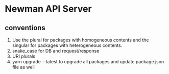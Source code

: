 # Newman API Server

## conventions

1. Use the plural for packages with homogeneous contents and the singular for packages with heterogeneous contents.
2. snake_case for DB and request/response
3. URI plurals
4. yarn upgrade --latest to upgrade all packages and update package.json file as well
